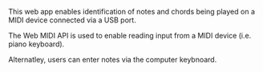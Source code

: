 This web app enables identification of notes and chords being played on a MIDI device connected via a USB port.

The Web MIDI API is used to enable reading input from a MIDI device (i.e. piano keyboard).

Alternatley, users can enter notes via the computer keybnoard.
